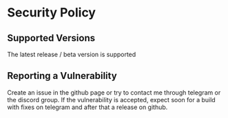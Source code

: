 # Security Policy

## Supported Versions

The latest release / beta version is supported

## Reporting a Vulnerability

Create an issue in the github page or try to contact me through telegram or the discord group.
If the vulnerability is accepted, expect soon for a build with fixes on telegram and after that a release on github.
